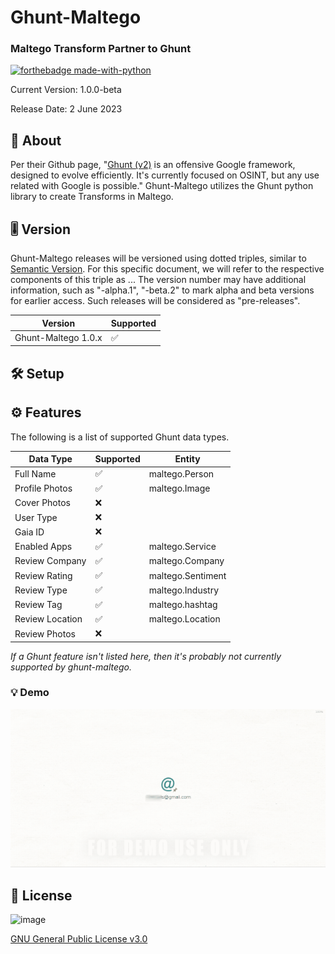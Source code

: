 # Ghunt-Maltego
### Maltego Transform Partner to Ghunt 

[![forthebadge made-with-python](http://ForTheBadge.com/images/badges/made-with-python.svg)](https://www.python.org/)

Current Version: 1.0.0-beta 

Release Date: 2 June 2023

## 💎 About

Per their Github page, "[Ghunt (v2)](https://github.com/mxrch/GHunt) is an offensive Google framework, designed to evolve efficiently.
It's currently focused on OSINT, but any use related with Google is possible." Ghunt-Maltego utilizes the Ghunt python library to create Transforms in Maltego.

## 🎚️ Version
Ghunt-Maltego releases will be versioned using dotted triples, similar to [Semantic Version](http://semver.org/). For this specific document, we will refer to the respective components of this triple as <major>.<minor>.<patch>. The version number may have additional information, such as "-alpha.1", "-beta.2" to mark alpha and beta versions for earlier access. Such releases will be considered as "pre-releases".
   
| Version                          | Supported          |
|----------------------------------|--------------------| 
| Ghunt-Maltego 1.0.x              | :white_check_mark: |

## 🛠️ Setup

##  ⚙️ Features
The following is a list of supported Ghunt data types.
   
| Data Type       | Supported  |Entity             |
|-----------------|------------|-------------------| 
| Full Name       | ✅         | maltego.Person    |
| Profile Photos  | ✅         | maltego.Image     |
| Cover Photos    | ❌         |                   |
| User Type       | ❌         |                   |
| Gaia ID         | ❌         |                   |
| Enabled Apps    | ✅         |maltego.Service    |
| Review Company  | ✅         |maltego.Company    |
| Review Rating   | ✅         |maltego.Sentiment  |
| Review Type     | ✅         |maltego.Industry   |
| Review Tag      | ✅         |maltego.hashtag    |
| Review Location | ✅         |maltego.Location   |
| Review Photos   | ❌         |                   |
   
*If a Ghunt feature isn't listed here, then it's probably not currently supported by ghunt-maltego.*
   
### 💡 Demo

<img src="img/ghunt.gif">  

## 📜 License
![image](https://img.shields.io/badge/License-GNU%20GPL-blue)

[GNU General Public License v3.0](https://www.gnu.org/licenses/gpl-3.0.fr.html)
